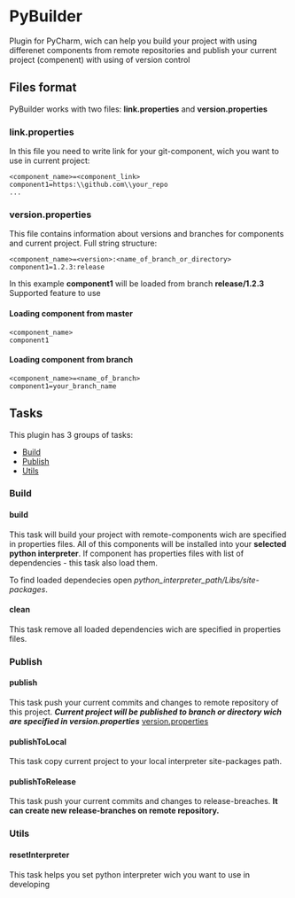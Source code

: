 # PyBuilder
Plugin for PyCharm, wich can help you build your project with using differenet 
components from remote repositories and publish your current project (compenent) with using of version control

## Files format
PyBuilder works with two files: **link.properties** and **version.properties**
### link.properties
In this file you need to write link for your git-component, wich you want to use in current project:
```
<component_name>=<component_link>
component1=https:\\github.com\\your_repo
...
```

### version.properties
This file contains information about versions and branches for components and current project.
Full string structure:
```
<component_name>=<version>:<name_of_branch_or_directory>
component1=1.2.3:release
```
In this example **component1** will be loaded from branch **release/1.2.3**
Supported feature to use
#### Loading component from master
```
<component_name>
component1
```
#### Loading component from branch
```
<component_name>=<name_of_branch>
component1=your_branch_name
```

## Tasks
This plugin has 3 groups of tasks:
* [Build](https://github.com/Pelidyai/PyBuilder/tree/master#build)
* [Publish](https://github.com/Pelidyai/PyBuilder/tree/master#publish)
* [Utils](https://github.com/Pelidyai/PyBuilder/tree/master#utils)

### Build

#### build
This task will build your project with remote-components wich are specified in properties files. 
All of this components will be installed into your **selected python interpreter**. 
If component has properties files with list of dependencies - this task also load them.

To find loaded dependecies open *python_interpreter_path/Libs/site-packages*.

#### clean
This task remove all loaded dependencies wich are specified in properties files.
### Publish
#### publish
This task push your current commits and changes to remote repository of this project.
***Current project will be published to branch or directory wich are specified in version.properties*** 
[version.properties](https://github.com/Pelidyai/PyBuilder/tree/master#versionproperties)

#### publishToLocal
This task copy current project to your local interpreter site-packages path.

#### publishToRelease
This task push your current commits and changes to release-breaches. 
**It can create new release-branches on remote repository.**
### Utils
#### resetInterpreter
This task helps you set python interpreter wich you want to use in developing
